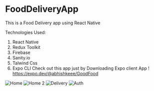 # FoodDeliveryApp
This is a Food Delivery app using React Native

Technologies Used:
1) React Native
2) Redux Toolkit
3) Firebase
4) Sanity.io
5) Talwind Css 
6) Expo CLI 
Check out this app just by Downloading Expo client App !
https://expo.dev/@abhishkeee/GoodFood

![Home](https://github.com/Abhishekeee/FoodDeliveryApp/assets/87627839/19175fe3-480a-481b-9c7f-1bb0a1f32103)
![Home 2](https://github.com/Abhishekeee/FoodDeliveryApp/assets/87627839/7c0b6486-d140-4976-85e5-978ee5e1f956)
![Delivery](https://github.com/Abhishekeee/FoodDeliveryApp/assets/87627839/ade804a3-31a1-4e00-af7e-1b67582c6d0a)
![Auth](https://github.com/Abhishekeee/FoodDeliveryApp/assets/87627839/69805ce4-6480-4362-9ec2-cf49b3669298)
